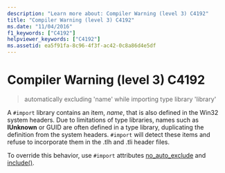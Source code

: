 ```yaml
---
description: "Learn more about: Compiler Warning (level 3) C4192"
title: "Compiler Warning (level 3) C4192"
ms.date: "11/04/2016"
f1_keywords: ["C4192"]
helpviewer_keywords: ["C4192"]
ms.assetid: ea5f91fa-8c96-4f3f-ac42-0c8a86d4e5df
---
```

# Compiler Warning (level 3) C4192

> automatically excluding 'name' while importing type library 'library'

A `#import` library contains an item, *name*, that is also defined in the Win32 system headers. Due to limitations of type libraries, names such as **IUnknown** or GUID are often defined in a type library, duplicating the definition from the system headers. `#import` will detect these items and refuse to incorporate them in the .tlh and .tli header files.

To override this behavior, use `#import` attributes [no_auto_exclude](../../preprocessor/no-auto-exclude.md) and [include()](../../preprocessor/include-parens.md).
